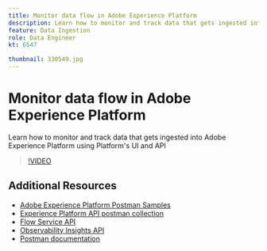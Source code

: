 ```yaml
---
title: Monitor data flow in Adobe Experience Platform
description: Learn how to monitor and track data that gets ingested into Adobe Experience Platform using Platform's UI and API
feature: Data Ingestion
role: Data Engineer
kt: 6547

thumbnail: 330549.jpg
---
```


# Monitor data flow in Adobe Experience Platform

Learn how to monitor and track data that gets ingested into Adobe Experience Platform using Platform's UI and API

>[!VIDEO](https://video.tv.adobe.com/v/330549?quality=12&learn=on)

## Additional Resources

* [Adobe Experience Platform Postman Samples](https://www.adobe.io/apis/experienceplatform/home/api-reference.html#!acpdr/swagger-specs/mapping-service-api.yaml)
* [Experience Platform API postman collection](https://github.com/adobe/experience-platform-postman-samples/tree/master/apis/experience-platform)
* [Flow Service API](https://www.adobe.io/apis/experienceplatform/home/api-reference.html#!acpdr/swagger-specs/flow-service.yaml)
* [Observability Insights API](https://www.adobe.io/apis/experienceplatform/home/api-reference.html#!acpdr/swagger-specs/observability-insights.yaml)
* [Postman documentation](https://learning.postman.com/docs/getting-started/introduction/)

